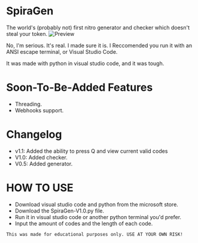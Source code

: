 # SpiraGen
The world's (probably not) first nitro generator and checker which doesn't steal your token.
![Preview](https://github.com/TheSpiralOfPowah/SpiraGenNitro/assets/146910015/5c337507-16c7-4f4a-ae6e-21e58bbc559b)

No, I'm serious. It's real. I made sure it is.
I Reccomended you run it with an ANSI escape terminal, or Visual Studio Code.

It was made with python in visual studio code, and it was tough.
# Soon-To-Be-Added Features
- Threading.
- Webhooks support.
# Changelog
- v1.1: Added the ability to press Q and view current valid codes
- V1.0: Added checker.
- V0.5: Added generator.
# HOW TO USE
- Download visual studio code and python from the microsoft store.
- Download the SpiraGen-V1.0.py file.
- Run it in visual studio code or another python terminal you'd prefer.
- Input the amount of codes and the length of each code.

`This was made for educational purposes only. USE AT YOUR OWN RISK!`
